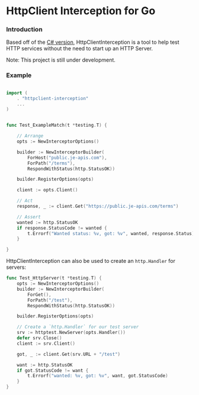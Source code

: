 # HttpClient Interception for Go

### Introduction

Based off of the [C# version](https://github.com/justeat/httpclient-interception), HttpClientInterception is a tool to help test HTTP services without the need to start up an HTTP Server.

Note: This project is still under development.

### Example

```go

import (
    . "httpclient-interception"
    ...
)


func Test_ExampleMatch(t *testing.T) {

    // Arrange
    opts := NewInterceptorOptions()

    builder := NewInterceptorBuilder(
        ForHost("public.je-apis.com"),
        ForPath("/terms"),
        RespondWithStatus(http.StatusOK))

    builder.RegisterOptions(opts)

    client := opts.Client()

    // Act
    response, _ := client.Get("https://public.je-apis.com/terms")

    // Assert
    wanted := http.StatusOK
    if response.StatusCode != wanted {
        t.Errorf("Wanted status: %v, got: %v", wanted, response.Status)
    }

}

```

HttpClientInterception can also be used to create an `http.Handler` for servers:

```go
func Test_HttpServer(t *testing.T) {
	opts := NewInterceptorOptions()
	builder := NewInterceptorBuilder(
		ForGet(),
		ForPath("/test"),
		RespondWithStatus(http.StatusOK))

	builder.RegisterOptions(opts)

	// Create a `http.Handler` for our test server
	srv := httptest.NewServer(opts.Handler())
	defer srv.Close()
	client := srv.Client()

	got, _ := client.Get(srv.URL + "/test")

    want := http.StatusOK	
	if got.StatusCode != want {
		t.Errorf("wanted: %v, got: %v", want, got.StatusCode)
	}
}
```
